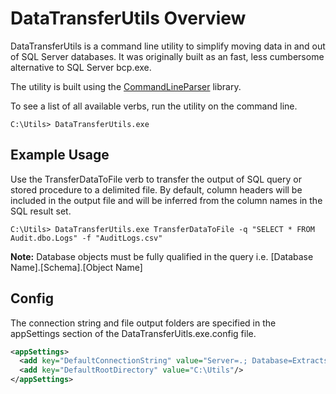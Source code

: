 # DataTransferUtils Overview
DataTransferUtils is a command line utility to simplify moving data in and out of SQL Server databases.
It was originally built as an fast, less cumbersome alternative to SQL Server bcp.exe.

The utility is built using the [CommandLineParser](https://github.com/commandlineparser/commandline) library.

To see a list of all available verbs, run the utility on the command line.
```
C:\Utils> DataTransferUtils.exe
```

## Example Usage
Use the TransferDataToFile verb to transfer the output of SQL query or stored procedure to a delimited file.
By default, column headers will be included in the output file and will be inferred from the column names in the SQL result set.
```
C:\Utils> DataTransferUtils.exe TransferDataToFile -q "SELECT * FROM Audit.dbo.Logs" -f "AuditLogs.csv"
```
**Note:** Database objects must be fully qualified in the query i.e. [Database Name].[Schema].[Object Name]

## Config
The connection string and file output folders are specified in the appSettings section of the DataTransferUitls.exe.config file.
```xml
<appSettings>
  <add key="DefaultConnectionString" value="Server=.; Database=Extracts; Trusted_Connection=True;"/>
  <add key="DefaultRootDirectory" value="C:\Utils"/>
</appSettings>
